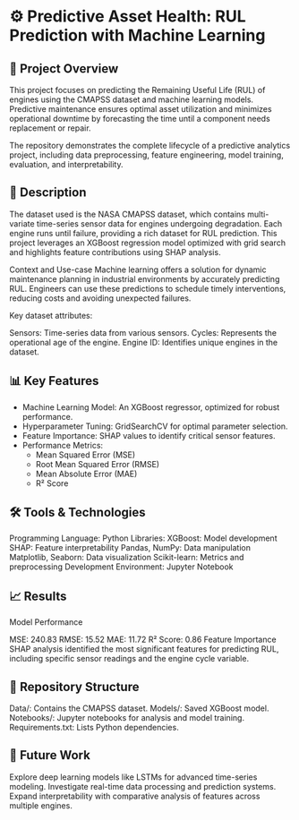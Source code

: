 # ⚙️ Predictive Asset Health: RUL Prediction with Machine Learning

## 📄 Project Overview

This project focuses on predicting the Remaining Useful Life (RUL) of engines using the CMAPSS dataset and machine learning models. Predictive maintenance ensures optimal asset utilization and minimizes operational downtime by forecasting the time until a component needs replacement or repair.

The repository demonstrates the complete lifecycle of a predictive analytics project, including data preprocessing, feature engineering, model training, evaluation, and interpretability.

## 📂 Description

The dataset used is the NASA CMAPSS dataset, which contains multi-variate time-series sensor data for engines undergoing degradation. Each engine runs until failure, providing a rich dataset for RUL prediction. This project leverages an XGBoost regression model optimized with grid search and highlights feature contributions using SHAP analysis.

Context and Use-case
Machine learning offers a solution for dynamic maintenance planning in industrial environments by accurately predicting RUL. Engineers can use these predictions to schedule timely interventions, reducing costs and avoiding unexpected failures.

Key dataset attributes:

Sensors: Time-series data from various sensors.
Cycles: Represents the operational age of the engine.
Engine ID: Identifies unique engines in the dataset.

## 📊 Key Features

- Machine Learning Model: An XGBoost regressor, optimized for robust performance.
- Hyperparameter Tuning: GridSearchCV for optimal parameter selection.
- Feature Importance: SHAP values to identify critical sensor features.
- Performance Metrics:
    - Mean Squared Error (MSE)
    - Root Mean Squared Error (RMSE)
    - Mean Absolute Error (MAE)
    - R² Score

## 🛠️ Tools & Technologies

Programming Language: Python
Libraries:
XGBoost: Model development
SHAP: Feature interpretability
Pandas, NumPy: Data manipulation
Matplotlib, Seaborn: Data visualization
Scikit-learn: Metrics and preprocessing
Development Environment: Jupyter Notebook

## 📈 Results

Model Performance

MSE: 240.83
RMSE: 15.52
MAE: 11.72
R² Score: 0.86
Feature Importance
SHAP analysis identified the most significant features for predicting RUL, including specific sensor readings and the engine cycle variable.

## 📂 Repository Structure

Data/: Contains the CMAPSS dataset.
Models/: Saved XGBoost model.
Notebooks/: Jupyter notebooks for analysis and model training.
Requirements.txt: Lists Python dependencies.

## 🚀 Future Work

Explore deep learning models like LSTMs for advanced time-series modeling.
Investigate real-time data processing and prediction systems.
Expand interpretability with comparative analysis of features across multiple engines.

